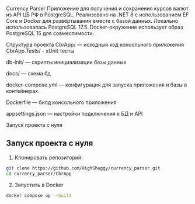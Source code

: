 Currency Parser
Приложение для получения и сохранения курсов валют из API ЦБ РФ в PostgreSQL.
Реализовано на .NET 8 с использованием EF Core и Docker для развёртывания вместе с базой данных.
Локально использовалась PostgreSQL 17.5.
Docker-окружение использует образ PostgreSQL 15 для совместимости.

Структура проекта
CbrApp/ — исходный код консольного приложения
CbrApp.Tests/ - xUnit тесты

db-init/ — скрипты инициализации базы данных

docs/ — схема бд 

docker-compose.yml — конфигурация для запуска приложения и базы в контейнерах

Dockerfile — билд консольного приложения

appsettings.json — настройки подключения к БД и API

Запуск проекта с нуля
## Запуск проекта с нуля

1. Клонировать репозиторий:
```bash
git clone https://github.com/HighShaggy/currency_parser.git
cd currency_parser/CbrApp
```
2. Запустить в Docker
```bash
docker compose up --build
